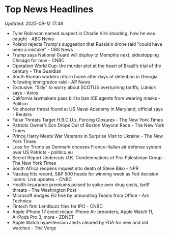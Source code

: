 # Top News Headlines

_Updated: 2025-09-12 17:48_

- Tyler Robinson named suspect in Charlie Kirk shooting, how he was caught - ABC News
- Poland rejects Trump's suggestion that Russia's drone raid "could have been a mistake" - CBS News
- Trump says National Guard will deploy to Memphis next, sidestepping Chicago for now - CNBC
- Operation World Cup: the murder plot at the heart of Brazil’s trial of the century - The Guardian
- South Korean workers return home after days of detention in Georgia following immigration raid - AP News
- Exclusive: "Silly" to worry about SCOTUS overturning tariffs, Lutnick says - Axios
- California lawmakers pass bill to ban ICE agents from wearing masks - Politico
- No shooter threat found at US Naval Academy in Maryland, official says - Reuters
- False Threats Target H.B.C.U.s, Forcing Closures - The New York Times
- Patriots Owner’s Son Drops Out of Boston Mayoral Race - The New York Times
- Prince Harry Meets War Veterans in Surprise Visit to Ukraine - The New York Times
- Loss for Trump as Denmark chooses Franco-Italian air defense system over US Patriots - politico.eu
- Secret Report Undercuts U.K. Condemnations of Pro-Palestinian Group - The New York Times
- South Africa reopens inquest into death of Steve Biko - NPR
- Nasdaq hits record, S&P 500 heads for winning week as Fed decision looms: Live updates - CNBC
- Health insurance premiums poised to spike over drug costs, tariff threats - The Washington Post
- Microsoft dodges EU fine by unbundling Teams from Office - Ars Technica
- Fintech firm Lendbuzz files for IPO - CNBC
- Apple iPhone 17 event recap: iPhone Air preorders, Apple Watch 11, AirPods Pro 3, more - ZDNET
- Apple Watch hypertension alerts cleared by FDA for new and old watches - The Verge